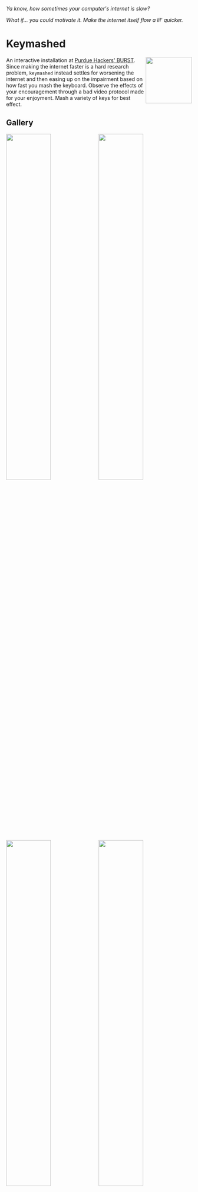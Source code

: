 _Ya know, how sometimes your computer's internet is slow?_

_What if... you could motivate it. Make the internet itself flow a lil' quicker._

# Keymashed

  <img align="right" src="https://github.com/user-attachments/assets/27412e69-7cbc-4a01-9383-3a5e2ed242dd" style="width:125px;">
  An interactive installation at <a href="https://burst.purduehackers.com/">Purdue Hackers' BURST</a>. Since making the internet faster is a hard research problem, <code>keymashed</code> instead settles for worsening the internet and then easing up on the impairment based on how fast you mash the keyboard. Observe the effects of your encouragement through a bad video protocol made for your enjoyment. Mash a variety of keys for best effect.

## Gallery

<p float="left">
  <img src="media/BURST 2024 SebMur-6-resized.jpg" width="49%" /> 
  <img src="media/BURST 2024 SebMur-19-resized.jpg" width="49%" />
  <img src="media/BURST 2024 SebMur-82-cropped.jpg" width="49%" />
  <img src="media/BURST 2024 SebMur-66-cropped.jpg" width="49%" />
</p>

https://github.com/user-attachments/assets/f13cbadf-bcb7-433d-a5de-5e4c0cf470ff

## ✨the keymashed experience✨:
_You walk up to the exhibit. There's a keyboard in front of you. The pedestal says, "Mash the keyboard". There are indistinct splotches of grey on the screen that may or may not be people standing around. As you start mashing, the image gains quality and smoothness. The edges of the screen glow a bright green to indicate you're close to the peak. The image resolves into a birds-eye view of the pedestal. In the screen, you see yourself starting to approach the exhibit._

## The Exhibit

Keymashed as an exhibit consisted of:
- An IBM Model-M keyboard with exquisite mash-feel.
- An old square monitor.
- Two Dell Optiplexes (cheap desktop computers) that are connected to the monitor and webcam respectively.

There are two effects at play:
- _Packet loss:_ UDP packets are being dropped on the livestream playing computer at the network interface level. The more keys you mash, the less packets are lost. At the threshold, packet loss stops occurring.
- _Lossy compression:_ Frames are being encoded lossily on the livestream sender computer. The more keys you mash, the lower the lossy compression. At the threshold, the image becomes clear without any color banding.

The webcam is mounted on top of a wall along with an Optiplex with a wireless dongle. This is the sender computer. The receiver computer sits under the pedestal that holds the monitor.
<img src="media/BURST 2024 suspiciously-optiplex shaped box.jpg" />

The livestream is delayed by 30 seconds, since it's more interesting to see a bit into the past rather than just looking at your own back.

## Technical Details (and repository map)

The repository consists of the following components:
- an eBPF filter written in C that drops packets with some probability that it reads from a shared map. This eBPF filter is installed onto the network interface using the `tc` utility.
- a video codec which uses a JPEG-like scheme to lossily compress blocks of frames which are then reassembled and decompressed on the receiver. The quality of the JPEG encoding can vary per block.
- an RTP-like protocol for receiving packets over UDP.

Explanations of each component follow.

### eBPF component

[eBPF](https://ebpf.io/) is a relatively recent feature in the Linux kernel which allows running sandboxed user-provided code in the kernel inside a virtual machine. It is used in [many kernel subsystems which deal with security, tracing and networking](https://docs.ebpf.io/linux/program-type/).

We create an eBPF filter in [bpf.c](bpf/bpf.c) which reads the drop probability from a file which user programs can write to and then decides whether to drop the current packet or not. This eBPF filter is installed at a network interface using the `tc` (traffic control) utility.

```c
struct {
  // declare that the bpf map will be of type array, mapping uint32_t to uint32_t and have a maximum of one entry.
  __uint(type, BPF_MAP_TYPE_ARRAY);
  __uint(key_size, sizeof(uint32_t)); 
  __uint(value_size, sizeof(uint32_t));
  __uint(max_entries, 1);
  // PIN_BY_NAME ensures that the map is pinned in /sys/fs/bpf
  __uint(pinning, LIBBPF_PIN_BY_NAME);
  // synchronize the `map_keymash` name with the userspace program
} map_mash __section(".maps");

__section("classifier")
int scream_bpf(struct __sk_buff *skb)
{
  uint32_t key = 0, *val = 0;

  val = map_lookup_elem(&map_mash, &key);
  if (val && get_prandom_u32() < *val) {
    return TC_ACT_SHOT; // Drop packet
  }
  return TC_ACT_OK; // Pass packet
}
```

The userspace code interacts with the eBPF filter using the `bpf_obj_get` and `bpf_map_update_elem` functions from `libbpf`.

### Real-time UDP streaming
I decided to re-invent the real-time protocol (RTP) from scratch, with a focus on reducing copies as much as possible. It makes heavy use of the `zerocopy` crate and const generics and supports `?Sized` types. Have a look at the [rtp module](rust-userspace/src/rtp.rs) if you're curious - the code is well-commented if dense. High-level summary:
- maintain a circular buffer with slots for packets, putting incomding packets into slots as received
- consume one slot at a time which may or may not contain a packet (it may be lost/late). if a packet arrives after having been consumed (late), it will be discarded.

An example of video playback with heavy packet loss (intensity of background ∝ packet loss):

https://github.com/user-attachments/assets/766d756a-1409-4f98-a055-338dbd613f82

Lost packers are not painted for a frame, resulting in newer frames being partially painted over older ones. This causes the glitchy effect.

### Video Codec

The webcam transmits video in the `YUV422` format. The [`YUV`](https://en.wikipedia.org/wiki/YCbCr) format is an alternative to the more well-known `RGB` format; it encodes the luminance (`Y`), blue-difference chroma (`Cb`/`U`) and red-difference chroma (`Cr`/`V`).

![A group of pixels 2 tall and 4 wide.](media/YUV444.drawio.svg)

The `422` refers the [chroma subsampling](https://en.wikipedia.org/wiki/Chroma_subsampling), explained below.

> Chroma subsampling is the practice of encoding images by implementing less resolution for chroma information than for luma information, taking advantage of the human visual system's lower acuity for color differences than for luminance.
>
> -- Wikipedia

In this case, instead of having independent `YUV` values for every pixel, we let two horizontal `Y` pixels share the `U` and `V` color values. This allows us to pack two pixels within four bytes (assuming 8 bits per component) instead of the usual six bytes, achieving compression of 2 bytes per pixel.

![](media/YUV422.drawio.svg)

After receiving the video from the webcam, the video sender further subsamples the colors into 4:2:0. This increases our compression to 1.5 bytes per pixel.

![](media/YUV420.drawio.svg)

The subsampled frame is then broken into _macroblocks_ of 16 x 16 pixels which contain six _blocks_ of 8 x 8 values: four for luminance, one for red-difference and one for blue-difference.

![](media/Macroblock.drawio.svg)

The macroblock.

![](media/MacroblockExpanded.drawio.svg)

The macroblock, decomposed into its six constituent blocks.

Each block is converted to a frequency-domain representation using the [DCT transform](https://en.wikipedia.org/wiki/JPEG#Discrete_cosine_transform). The DCT transformed output makes the high-frequency and low-frequency components of the block more apparent.

After the transformation, the values are divided element-wise by the _quantization matrix_, which is specially chosen to minimize perceptual quality loss. The quantization matrix can be scaled to increase/decrease image quality - this is the main knob that we use tune the lossy compression. Note how the lower-left elements of the quantization matrix are larger than the ones on the top-right; this prioritizes the lower-frequency components.

<p float="left">
  <img src="media/dct/original_8x8_block.svg" width="49%" /> 
  <img src="media/dct/dct_of_block.svg" width="49%" />
  <img src="media/dct/quantization_matrix.svg" width="49%" />
  <img src="media/dct/quantized_dct_block.svg" width="49%" />
  <img src="media/dct/reconstructed_block.svg" width="49%" />
</p>

Finally, the quantized block is run-length encoded in a zig-zag pattern. This causes zero values to end up at the end, which makes our naive encoding quite efficient on its own.

![](media/Zigzag.drawio.svg)

Run-length encoding encodes a stream of data as pairs of (value, count) where count is the number of times the value is repeated.
```
And so [54, 23, 23, 1, 1, 1, 0, 0, 0, ... 23 more times ...] gets encoded as [(54, 1), (23, 2), (1, 3), (0, 26), ...] which is quite efficient.
```

You can observe the final outcome of this effect as a video:

https://github.com/user-attachments/assets/489e3978-6acb-4a16-af49-40a0fb24831a

|      | left           | right |
|------|----------------|-------------------------------|
| top  | original video | DCT blocks |
| bottom| quantized then dequantized DCT blocks | reconstructed video |

> Recall that:
> - a block is a 8x8 group of pixels.
> - quantization refers to dividing the DCT block by the quantization matrix.

Since the DCT blocks are being displayed in the YUV color space, values close to zero are an intense green. Note how the larger amount of green of the dequantized DCT blocks corresponds to the lower quality of the reconstructed video.

The quality correlates with how fast you're mashing the keyboard. The background's intensity is a visual indicator for this. _You may need to increase the volume on your device to hear keymashing._

![](media/JPEG%20Process.drawio.png)

Encoded macroblocks are inserted into a packet with the following metadata and then sent over the network.

```
|---------------|
|  Frame no.    |
|---------------|
| Block 1       |
| x, y, quality |
| RLE data      |
|---------------|
| Block 2       |
| x, y, quality |
| RLE data      |
|---------------|
|      ...      |
```

### User-level application
The application itself uses `SDL2` for handling key input and rendering the video.

## Project Evolution

"what if you could scream at your computer to make it run faster?" was the original question I asked. We (@kartva and @9p4) wrote `run-louder`/`screamd` (we went through many names) which would spawn a child process, say Google Chrome, and intercept all syscalls made by it using `ptrace` (the same syscall that `gdb` uses). After intercepting a syscall, the parent would sleep for some time (proportional to scream intensity) before resuming the child.

We demoed it and have a shaky video of:
- trying to open Chrome but it's stuck loading
- coming up to the laptop and yelling at it
- Chrome immediately loads

As an extension to this idea, I started working on affecting the network as well by dropping packets. At this point, I decided to present `run-louder`/`screamd` at BURST, which necessitated changing screaming to key-mashing (out of respect for the art gallery setting). Additionally, while `ping` works fine as a method of demoing packet loss, I wanted something more visual and thus ended up writing the video codec.

# About the author / hire me!
_I'm looking for Summer 2025 internships._ Read more about my work at [my Github profile](https://github.com/kartva/).

# Credits

@9p4 helped a lot with initial ideation and prototyping.
Poster design by Rebecca Pine and pixel art by Jadden Picardal.
Most photos by Sebastian Murariu.
@ArhanChaudhary for "ominously watching me code" and motivating me to do this from his [NAND computer project](https://github.com/ArhanChaudhary/NAND).
